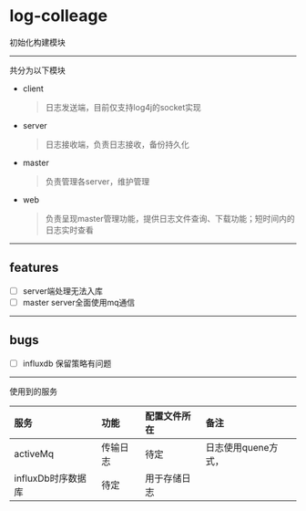 # log-colleage

初始化构建模块

----

共分为以下模块
- client 
    > 日志发送端，目前仅支持log4j的socket实现
- server
    > 日志接收端，负责日志接收，备份持久化
- master
    > 负责管理各server，维护管理
- web
    > 负责呈现master管理功能，提供日志文件查询、下载功能；短时间内的日志实时查看

---- 

## features
- [ ] server端处理无法入库
- [ ] master server全面使用mq通信

---- 

## bugs
- [ ] influxdb 保留策略有问题

----

使用到的服务


| 服务 | 功能 | 配置文件所在 |备注|
|:-----|:----|:--|:----|
|activeMq|传输日志| 待定 | 日志使用quene方式， |
| influxDb时序数据库 |待定 | 用于存储日志 |
